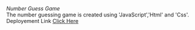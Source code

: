 *Number Guess Game*  
The number guessing game is created using 'JavaScript','Html' and 'Css'.  
Deployement Link [Click Here](https://pksivaji.github.io/NumberGuessGame/)
